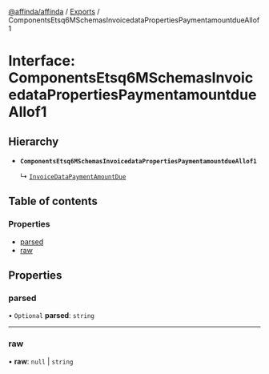 [@affinda/affinda](../README.md) / [Exports](../modules.md) / ComponentsEtsq6MSchemasInvoicedataPropertiesPaymentamountdueAllof1

# Interface: ComponentsEtsq6MSchemasInvoicedataPropertiesPaymentamountdueAllof1

## Hierarchy

- **`ComponentsEtsq6MSchemasInvoicedataPropertiesPaymentamountdueAllof1`**

  ↳ [`InvoiceDataPaymentAmountDue`](InvoiceDataPaymentAmountDue.md)

## Table of contents

### Properties

- [parsed](ComponentsEtsq6MSchemasInvoicedataPropertiesPaymentamountdueAllof1.md#parsed)
- [raw](ComponentsEtsq6MSchemasInvoicedataPropertiesPaymentamountdueAllof1.md#raw)

## Properties

### parsed

• `Optional` **parsed**: `string`

___

### raw

• **raw**: ``null`` \| `string`
